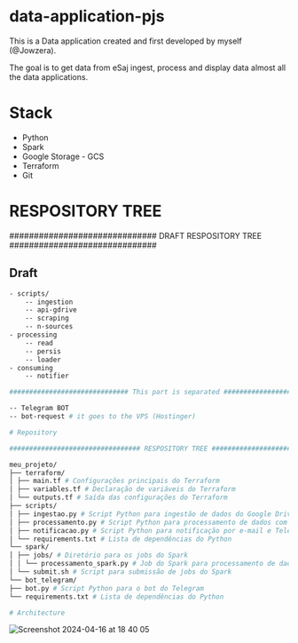 # data-application-pjs

This is a Data application created and first developed by myself (@Jowzera).

The goal is to get data from eSaj ingest, process and display data almost all the data applications.

# Stack

- Python
- Spark
- Google Storage - GCS
- Terraform
- Git

# RESPOSITORY TREE

############################## DRAFT RESPOSITORY TREE ##############################

## Draft

```bash
- scripts/
    -- ingestion
    -- api-gdrive
    -- scraping
    -- n-sources
- processing
    -- read
    -- persis
    -- loader
- consuming
    -- notifier

############################## This part is separated ##############################

-- Telegram BOT
-- bot-request # it goes to the VPS (Hostinger)

# Repository

################################# RESPOSITORY TREE #################################

meu_projeto/
├── terraform/
│ ├── main.tf # Configurações principais do Terraform
│ ├── variables.tf # Declaração de variáveis do Terraform
│ └── outputs.tf # Saída das configurações do Terraform
├── scripts/
│ ├── ingestao.py # Script Python para ingestão de dados do Google Drive e API
│ ├── processamento.py # Script Python para processamento de dados com Apache Spark
│ ├── notificacao.py # Script Python para notificação por e-mail e Telegram
│ └── requirements.txt # Lista de dependências do Python
└── spark/
│ ├── jobs/ # Diretório para os jobs do Spark
│ │ └── processamento_spark.py # Job do Spark para processamento de dados
│ └── submit.sh # Script para submissão de jobs do Spark
└── bot_telegram/
├── bot.py # Script Python para o bot do Telegram
└── requirements.txt # Lista de dependências do Python

# Architecture
```

![Screenshot 2024-04-16 at 18 40 05](https://github.com/Jowzera/data-application-pjs/assets/51763929/c99b5ac3-9aec-4725-a790-b22c196780f3)
